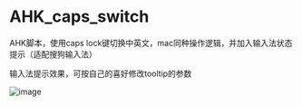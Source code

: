 # AHK_caps_switch
AHK脚本，使用caps lock键切换中英文，mac同种操作逻辑，并加入输入法状态提示（适配搜狗输入法）



输入法提示效果，可按自己的喜好修改tooltip的参数

![image](https://user-images.githubusercontent.com/46323092/164967896-1461f198-0236-4fc8-8d7f-ca8253908ac3.png)


